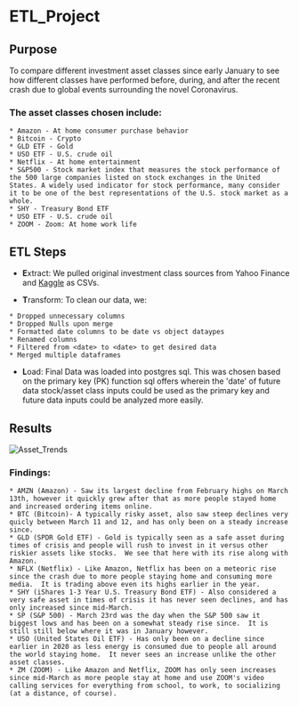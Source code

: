 # ETL_Project
## Purpose
To compare different investment asset classes since early January to see how different classes have performed before, during, and after the recent crash due to global events surrounding the novel Coronavirus. 
### The asset classes chosen include:
```
* Amazon - At home consumer purchase behavior
* Bitcoin - Crypto
* GLD ETF - Gold
* USO ETF - U.S. crude oil
* Netflix - At home entertainment
* S&P500 - Stock market index that measures the stock performance of the 500 large companies listed on stock exchanges in the United States. A widely used indicator for stock performance, many consider it to be one of the best representations of the U.S. stock market as a whole.
* SHY - Treasury Bond ETF
* USO ETF - U.S. crude oil
* ZOOM - Zoom: At home work life
```
## ETL Steps
* **E**xtract: We pulled original investment class sources from Yahoo Finance and [Kaggle](https://www.kaggle.com/) as CSVs.  
       
* **T**ransform: To clean our data, we:
```
* Dropped unnecessary columns
* Dropped Nulls upon merge
* Formatted date columns to be date vs object dataypes
* Renamed columns
* Filtered from <date> to <date> to get desired data
* Merged multiple dataframes
```

* **L**oad: Final Data was loaded into postgres sql. This was chosen based on the primary key (PK) function sql offers wherein the 'date' of future data stock/asset class inputs could be used as the primary key and future data inputs could be analyzed more easily.

## Results
![Asset_Trends](https://user-images.githubusercontent.com/37835407/80780252-4d55f900-8b3c-11ea-88b4-e1f5b85c3b91.png)

### Findings:
```
* AMZN (Amazon) - Saw its largest decline from February highs on March 13th, however it quickly grew after that as more people stayed home and increased ordering items online.
* BTC (Bitcoin)- A typically risky asset, also saw steep declines very quicly between March 11 and 12, and has only been on a steady increase since. 
* GLD (SPDR Gold ETF) - Gold is typically seen as a safe asset during times of crisis and people will rush to invest in it versus other riskier assets like stocks.  We see that here with its rise along with Amazon.
* NFLX (Netflix) - Like Amazon, Netflix has been on a meteoric rise since the crash due to more people staying home and consuming more media.  It is trading above even its highs earlier in the year.
* SHY (iShares 1-3 Year U.S. Treasury Bond ETF) - Also considered a very safe asset in times of crisis it has never seen declines, and has only increased since mid-March.
* SP (S&P 500) - March 23rd was the day when the S&P 500 saw it biggest lows and has been on a somewhat steady rise since.  It is still still below where it was in January however.
* USO (United States Oil ETF) - Has only been on a decline since earlier in 2020 as less energy is consumed due to people all around the world staying home.  It never sees an increase unlike the other asset classes.
* ZM (ZOOM) - Like Amazon and Netflix, ZOOM has only seen increases since mid-March as more people stay at home and use ZOOM's video calling services for everything from school, to work, to socializing (at a distance, of course).
```
